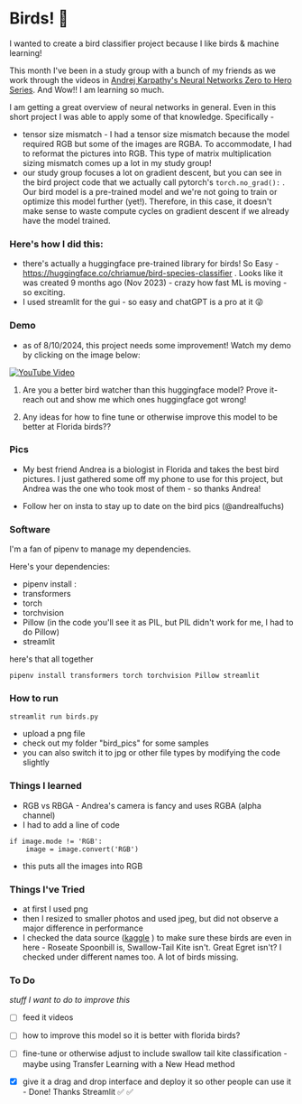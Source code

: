 # Birds! 🦩

I wanted to create a bird classifier project because I like birds & machine learning! 

This month I've been in a study group with a bunch of my friends as we work through the videos in [Andrej Karpathy's Neural Networks Zero to Hero Series](https://karpathy.ai/zero-to-hero.html). And Wow!! I am learning so much. 

I am getting a great overview of neural networks in general. Even in this short project I was able to apply some of that knowledge. Specifically - 
- tensor size mismatch - I had a tensor size mismatch because the model required RGB but some of the images are RGBA. To accommodate, I had to reformat the pictures into RGB. This type of matrix multiplication sizing mismatch comes up a lot in my study group! 
- our study group focuses a lot on gradient descent, but you can see in the bird project code that we actually call pytorch's `torch.no_grad():` . Our bird model is a pre-trained model and we're not going to train or optimize this model further (yet!). Therefore, in this case, it doesn't make sense to waste compute cycles on gradient descent if we already have the model trained. 

### Here's how I did this: 

- there's actually a huggingface pre-trained library for birds! So Easy - https://huggingface.co/chriamue/bird-species-classifier . Looks like it was created 9 months ago (Nov 2023) - crazy how fast ML is moving - so exciting. 
- I used streamlit for the gui - so easy and chatGPT is a pro at it 😜


### Demo

- as of 8/10/2024, this project needs some improvement! Watch my demo by clicking on the image below: 

[![YouTube Video](https://img.youtube.com/vi/cgtEztkR0NY/0.jpg)](https://youtu.be/cgtEztkR0NY)


1. Are you a better bird watcher than this huggingface model? Prove it- reach out and show me which ones huggingface got wrong! 

2. Any ideas for how to fine tune or otherwise improve this model to be better at Florida birds?? 


### Pics
- My best friend Andrea is a biologist in Florida and takes the best bird pictures. I just gathered some off my phone to use for this project, but Andrea was the one who took most of them - so thanks Andrea! 

- Follow her on insta to stay up to date on the bird pics (@andrealfuchs)



### Software 

I'm a fan of pipenv to manage my dependencies. 

Here's your dependencies: 

- pipenv install : 
- transformers
- torch
- torchvision
- Pillow (in the code you'll see it as PIL, but PIL didn't work for me, I had to do Pillow)
- streamlit

here's that all together
```
pipenv install transformers torch torchvision Pillow streamlit
```

### How to run 
`streamlit run birds.py`

- upload a png file 
- check out my folder "bird_pics" for some samples
- you can also switch it to jpg or other file types by modifying the code slightly 


### Things I learned
- RGB vs RBGA - Andrea's camera is fancy and uses RGBA (alpha channel)
- I had to add a line of code 
```
if image.mode != 'RGB':
    image = image.convert('RGB') 
```
- this puts all the images into RGB 

### Things I've Tried 
- at first I used png
- then I resized to smaller photos and used jpeg, but did not observe a major difference in performance 
- I checked the data source ([kaggle](https://www.kaggle.com/datasets/gpiosenka/100-bird-species?resource=download) ) to make sure these birds are even in here - Roseate Spoonbill is, Swallow-Tail Kite isn't. Great Egret isn't? I checked under different names too. A lot of birds missing. 


### To Do 
*stuff I want to do to improve this*
- [ ] feed it videos
- [ ] how to improve this model so it is better with florida birds? 
- [ ] fine-tune or otherwise adjust to include swallow tail kite classification - maybe using  Transfer Learning with a New Head method
- [x] give it a drag and drop 
interface and deploy it so other people can use it   - Done! Thanks Streamlit ✅ ✅ 

